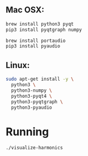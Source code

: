 ##  Mac OSX:

```bash
brew install python3 pyqt
pip3 install pyqtgraph numpy

brew install portaudio
pip3 install pyaudio

```

## Linux:

```bash
sudo apt-get install -y \
  python3 \
  python3-numpy \
  python3-pyqt4 \
  python3-pyqtgraph \
  python3-pyaudio

```

# Running

```bash
./visualize-harmonics

```
